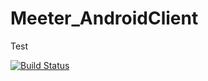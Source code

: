 # Meeter_AndroidClient
Test

[![Build Status](https://travis-ci.com/tomomoto/Meeter_AndroidClient.svg?branch=integration)](https://travis-ci.com/tomomoto/Meeter_AndroidClient)

